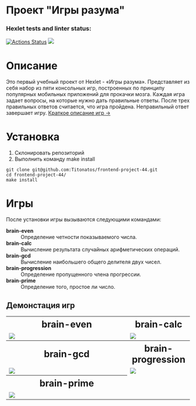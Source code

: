 # Проект "Игры разума"

### Hexlet tests and linter status:
[![Actions Status](https://github.com/Titonatos/frontend-project-44/actions/workflows/hexlet-check.yml/badge.svg)](https://github.com/Titonatos/frontend-project-44/actions)
<a href="https://codeclimate.com/github/Titonatos/frontend-project-44/maintainability"><img src="https://api.codeclimate.com/v1/badges/ddf5e017a77a5efb6a1e/maintainability" /></a>
# Описание
Это первый учебный проект от Hexlet - «Игры разума».
Представляет из себя набор из пяти консольных игр, построенных по принципу популярных мобильных приложений для прокачки мозга. Каждая игра задает вопросы, на которые нужно дать правильные ответы. После трех правильных ответов считается, что игра пройдена. Неправильный ответ завершает игру.
<a href="#game-description" >Краткое описание игр -></a>

# Установка
<ol>
    <li>Склонировать репозиторий</li>
    <li>Выполнить команду make install</li>
</ol>

```
git clone git@github.com:Titonatos/frontend-project-44.git
cd frontend-project-44/
make install
```
# Игры
После установки игры вызываются следующими командами:
<dl>
    <dt style="font-weight: bold;">brain-even</dt><dd>Определение четности показываемого числа.</dd>
    <dt style="font-weight: bold;">brain-calc</dt><dd>Вычисление результата случайных арифметических операций.</dd>
    <dt style="font-weight: bold;">brain-gcd</dt><dd>Вычисление наибольшего общего делителя двух чисел.</dd>
    <dt style="font-weight: bold;">brain-progression</dt><dd>Определение пропущенного члена прогрессии.</dd>
    <dt style="font-weight: bold;">brain-prime</dt><dd>Определение того, простое ли число.</dd>
</dl>

## Демонстация игр
<table style="width: 100%;">
    <tr>
        <th style="width: 100%;font-size: 25px;font-weight: bold;text-align: center;">brain-even</th>
        <th style="width: 100%;font-size: 25px;font-weight: bold;text-align: center;">brain-calc</th>
    </tr>
    <tr>
        <td style="width: 50%;">
            <a href="https://asciinema.org/a/GA3HF1rsxp6B1f5xjgIVc21u4" target="_blank"><img src="https://asciinema.org/a/GA3HF1rsxp6B1f5xjgIVc21u4.svg" /></a>
        </td>
        <td style="width: 50%;">
            <a href="https://asciinema.org/a/utn6FYCUbtMQ6DBYSQrPLcCyw" target="_blank"><img src="https://asciinema.org/a/utn6FYCUbtMQ6DBYSQrPLcCyw.svg" /></a>
        </td>
    </tr>
    <tr>
        <th style="width: 100%;font-size: 25px;font-weight: bold;text-align: center;">brain-gcd</th>
        <th style="width: 100%;font-size: 25px;font-weight: bold;text-align: center;">brain-progression</th>
    </tr>
    <tr>
        <td>
            <a href="https://asciinema.org/a/GoqogqvJsjasTEES7ptIvpzEo" target="_blank"><img src="https://asciinema.org/a/GoqogqvJsjasTEES7ptIvpzEo.svg" /></a>
        </td>
        <td>
            <a href="https://asciinema.org/a/5zY8spNCfagoShjEypYSzpKIz" target="_blank"><img src="https://asciinema.org/a/5zY8spNCfagoShjEypYSzpKIz.svg" /></a>
        </td>
    </tr>
    <tr>
        <th style="width: 100%;font-size: 25px;font-weight: bold;text-align: center;">brain-prime</th>
    </tr>
    <tr>
        <td>
            <a href="https://asciinema.org/a/OLAIz5P1pjA0rPANQ49IfB5jT" target="_blank"><img src="https://asciinema.org/a/OLAIz5P1pjA0rPANQ49IfB5jT.svg" /></a>
        </td>
    </tr>
</table>

